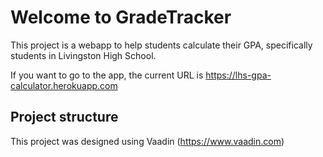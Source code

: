 # Welcome to GradeTracker

This project is a webapp to help students calculate their GPA, specifically students in Livingston High School. 

If you want to go to the app, the current URL is https://lhs-gpa-calculator.herokuapp.com

## Project structure

This project was designed using Vaadin (https://www.vaadin.com)
